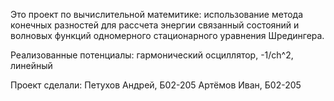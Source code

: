 Это проект по вычислительной матемитике: использование метода
конечных разностей для рассчета энергии связанный состояний и волновых функций
одномерного стационарного уравнения Шредингера.

Реализованные потенциалы: гармонический осциллятор, -1/ch^2, линейный

Проект сделали:
  Петухов Андрей, Б02-205
  Артёмов Иван, Б02-205
